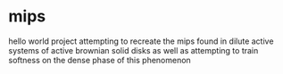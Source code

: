 # mips
hello world
project attempting to recreate the mips found in dilute active systems of active brownian solid disks as well as attempting to train softness on the dense phase of this phenomenon
